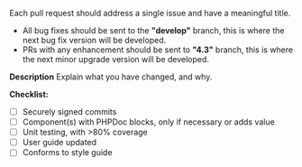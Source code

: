 Each pull request should address a single issue and have a meaningful title.

- All bug fixes should be sent to the __"develop"__ branch, this is where the next bug fix version will be developed.
- PRs with any enhancement should be sent to __"4.3"__ branch, this is where the next minor upgrade version will be developed.

**Description**
Explain what you have changed, and why.

**Checklist:**
- [ ] Securely signed commits
- [ ] Component(s) with PHPDoc blocks, only if necessary or adds value
- [ ] Unit testing, with >80% coverage
- [ ] User guide updated
- [ ] Conforms to style guide

<!--

**Notes**
- Pull requests must be in English
- If the PR solves an issue, reference it with a suitable verb and the issue number
(e.g. fixes <hash>12345)
- Unsolicited pull requests will be considered, but there is no guarantee of acceptance
- Pull requests should be from a feature branch in the contributor's fork of the repository
  to the develop branch of the project repository

-->
